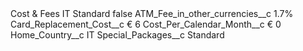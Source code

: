 <?xml version="1.0" encoding="UTF-8"?>
<CustomMetadata xmlns="http://soap.sforce.com/2006/04/metadata" xmlns:xsi="http://www.w3.org/2001/XMLSchema-instance" xmlns:xsd="http://www.w3.org/2001/XMLSchema">
    <label>Cost &amp; Fees IT Standard</label>
    <protected>false</protected>
    <values>
        <field>ATM_Fee_in_other_currencies__c</field>
        <value xsi:type="xsd:string">1.7%</value>
    </values>
    <values>
        <field>Card_Replacement_Cost__c</field>
        <value xsi:type="xsd:string">€ 6</value>
    </values>
    <values>
        <field>Cost_Per_Calendar_Month__c</field>
        <value xsi:type="xsd:string">€ 0</value>
    </values>
    <values>
        <field>Home_Country__c</field>
        <value xsi:type="xsd:string">IT</value>
    </values>
    <values>
        <field>Special_Packages__c</field>
        <value xsi:type="xsd:string">Standard</value>
    </values>
</CustomMetadata>
